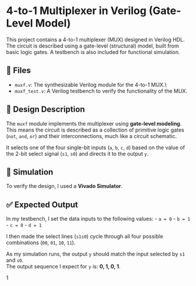 # 4-to-1 Multiplexer in Verilog (Gate-Level Model)

This project contains a 4-to-1 multiplexer (MUX) designed in Verilog
HDL. The circuit is described using a gate-level (structural) model,
built from basic logic gates. A testbench is also included for
functional simulation.

## 📂 Files

-   `muxf.v`: The synthesizable Verilog module for the 4-to-1 MUX.\
-   `muxf_test.v`: A Verilog testbench to verify the functionality of
    the MUX.

## 📝 Design Description

The `muxf` module implements the multiplexer using **gate-level
modeling**. This means the circuit is described as a collection of
primitive logic gates (`not`, `and`, `or`) and their interconnections,
much like a circuit schematic.

It selects one of the four single-bit inputs (`a`, `b`, `c`, `d`) based
on the value of the 2-bit select signal (`s1`, `s0`) and directs it to
the output `y`.

## 🔬 Simulation

To verify the design, I used a **Vivado Simulator**.

## ✅ Expected Output

In my testbench, I set the data inputs to the following values: -
`a = 0` - `b = 1` - `c = 0` - `d = 1`

I then made the select lines (`s1s0`) cycle through all four possible
combinations (`00`, `01`, `10`, `11`).

As my simulation runs, the output `y` should match the input selected by
`s1` and `s0`.\
The output sequence I expect for `y` is: **0, 1, 0, 1**.

  1
